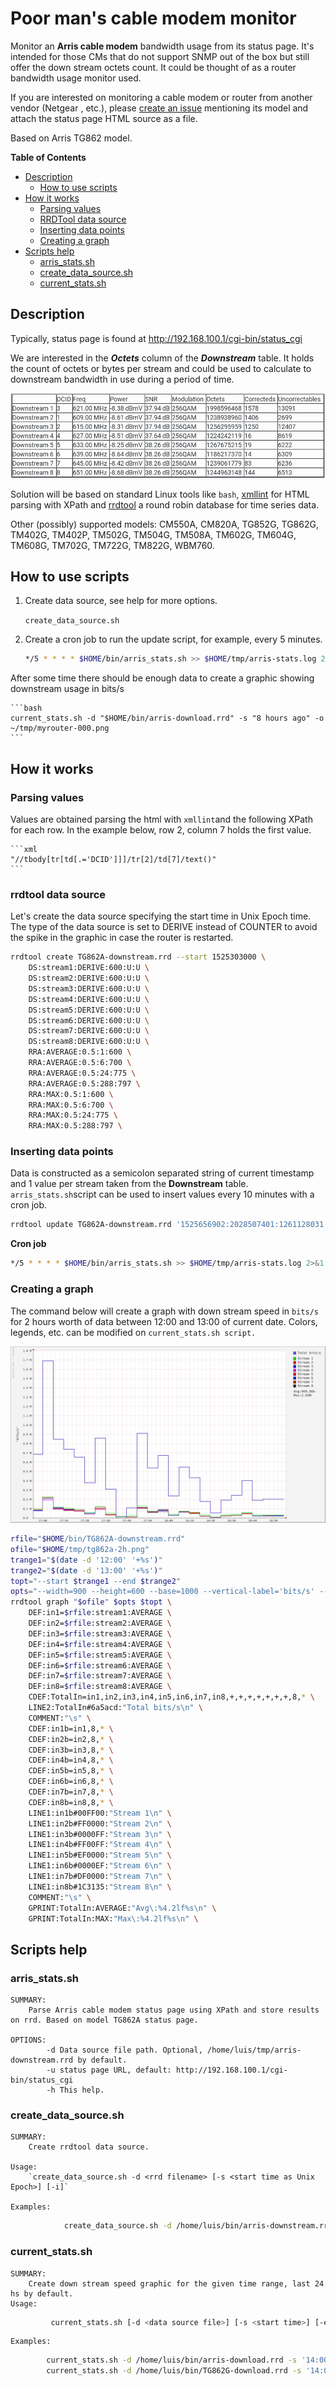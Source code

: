 # Poor man's cable modem monitor

Monitor an **Arris cable modem** bandwidth usage from its status page. It's intended for those CMs that do not support SNMP out of the box but still offer the down stream octets count. It could be thought of as a router bandwidth usage monitor used.

If you are interested on monitoring a cable modem or router from another vendor (Netgear , etc.), please [create an issue](https://github.com/mluis7/cable_modem_stats/issues/new/choose) mentioning its model and attach the status page HTML source as a file. 

Based on Arris TG862 model.

**Table of Contents**

* [Description](#description)
  * [How to use scripts](#how-to-use-scripts)
* [How it works](#how-it-works)
  * [Parsing values](#parsing-values)
  * [RRDTool data source](#rrdtool-data-source)
  * [Inserting data points](#inserting-data-points)
  * [Creating a graph](#creating-a-graph)
* [Scripts help](#scripts-help)
  * [arris_stats.sh](#arris_statssh)
  * [create_data_source.sh](#create_data_sourcesh)
  * [current_stats.sh](#current_statssh)
    
## Description
Typically, status page is found at http://192.168.100.1/cgi-bin/status_cgi

We are interested in the ___Octets___ column of the ***Downstream*** table. It holds the count of octets or bytes per stream and could be used to calculate to downstream bandwidth in use during a period of time.

![Downstream table](resources/downstream_table.png)

Solution will be based on standard Linux tools like `bash`, [xmllint](http://xmlsoft.org/xmllint.html) for HTML parsing with XPath and [rrdtool](https://oss.oetiker.ch/rrdtool/) a round robin database for time series data.

Other (possibly) supported models: 
CM550A, CM820A, TG852G, TG862G, TM402G, TM402P, TM502G, TM504G, TM508A, TM602G, TM604G, TM608G, TM702G, TM722G, TM822G, WBM760.

## How to use scripts
1) Create data source, see help for more options.

    `create_data_source.sh`

2) Create a cron job to run the update script, for example, every 5 minutes.

    ```bash
    */5 * * * * $HOME/bin/arris_stats.sh >> $HOME/tmp/arris-stats.log 2>&1
    ```

After some time there should be enough data to create a graphic showing downstream usage in bits/s

    ```bash
    current_stats.sh -d "$HOME/bin/arris-download.rrd" -s "8 hours ago" -o ~/tmp/myrouter-000.png
    ```

## How it works
### Parsing values
Values are obtained parsing the html with `xmllint`and the following XPath for each row. In the example below, row 2, column 7 holds the first value.

	```xml
	"//tbody[tr[td[.='DCID']]]/tr[2]/td[7]/text()"
	```

### rrdtool data source
Let's create the data source specifying the start time in Unix Epoch time. The type of the data source is set to DERIVE instead of COUNTER to avoid the spike in the graphic in case the router is restarted.

```bash
rrdtool create TG862A-downstream.rrd --start 1525303000 \
    DS:stream1:DERIVE:600:U:U \
    DS:stream2:DERIVE:600:U:U \
    DS:stream3:DERIVE:600:U:U \
    DS:stream4:DERIVE:600:U:U \
    DS:stream5:DERIVE:600:U:U \
    DS:stream6:DERIVE:600:U:U \
    DS:stream7:DERIVE:600:U:U \
    DS:stream8:DERIVE:600:U:U \
    RRA:AVERAGE:0.5:1:600 \
    RRA:AVERAGE:0.5:6:700 \
    RRA:AVERAGE:0.5:24:775 \
    RRA:AVERAGE:0.5:288:797 \
    RRA:MAX:0.5:1:600 \
    RRA:MAX:0.5:6:700 \
    RRA:MAX:0.5:24:775 \
    RRA:MAX:0.5:288:797 \
```

### Inserting data points
Data is constructed as a semicolon separated string of current timestamp and 1 value per stream taken from the **Downstream** table.
`arris_stats.sh`script can be used to insert values every 10 minutes with a cron job.

```bash
rrdtool update TG862A-downstream.rrd '1525656902:2028507401:1261128031:1283119650:1250781607:1292426630:1207561542:1264223879:1268794455'
```
**Cron job**
```bash
*/5 * * * * $HOME/bin/arris_stats.sh >> $HOME/tmp/arris-stats.log 2>&1
```

### Creating a graph
The command below will create a graph with down stream speed in `bits/s` for 2 hours worth of data between 12:00 and 13:00 of current date. Colors, legends, etc. can be modified on `current_stats.sh script.`

![Down stream bandwidth 12:00 - 13:00](resources/tg862a-2hr.png "Down stream bandwidth 12:00 - 13:00") 


```bash
rfile="$HOME/bin/TG862A-downstream.rrd"
ofile="$HOME/tmp/tg862a-2h.png"
trange1="$(date -d '12:00' '+%s')"
trange2="$(date -d '13:00' '+%s')"
topt="--start $trange1 --end $trange2"
opts="--width=900 --height=600 --base=1000 --vertical-label='bits/s' --legend-position=east --interlaced"
rrdtool graph "$ofile" $opts $topt \
    DEF:in1=$rfile:stream1:AVERAGE \
    DEF:in2=$rfile:stream2:AVERAGE \
    DEF:in3=$rfile:stream3:AVERAGE \
    DEF:in4=$rfile:stream4:AVERAGE \
    DEF:in5=$rfile:stream5:AVERAGE \
    DEF:in6=$rfile:stream6:AVERAGE \
    DEF:in7=$rfile:stream7:AVERAGE \
    DEF:in8=$rfile:stream8:AVERAGE \
    CDEF:TotalIn=in1,in2,in3,in4,in5,in6,in7,in8,+,+,+,+,+,+,+,8,* \
    LINE2:TotalIn#6a5acd:"Total bits/s\n" \
    COMMENT:"\s" \
    CDEF:in1b=in1,8,* \
    CDEF:in2b=in2,8,* \
    CDEF:in3b=in3,8,* \
    CDEF:in4b=in4,8,* \
    CDEF:in5b=in5,8,* \
    CDEF:in6b=in6,8,* \
    CDEF:in7b=in7,8,* \
    CDEF:in8b=in8,8,* \
    LINE1:in1b#00FF00:"Stream 1\n" \
    LINE1:in2b#FF0000:"Stream 2\n" \
    LINE1:in3b#0000FF:"Stream 3\n" \
    LINE1:in4b#FF00FF:"Stream 4\n" \
    LINE1:in5b#EF0000:"Stream 5\n" \
    LINE1:in6b#0000EF:"Stream 6\n" \
    LINE1:in7b#DF0000:"Stream 7\n" \
    LINE1:in8b#1C3135:"Stream 8\n" \
    COMMENT:"\s" \
    GPRINT:TotalIn:AVERAGE:"Avg\:%4.2lf%s\n" \
    GPRINT:TotalIn:MAX:"Max\:%4.2lf%s\n" \
```

## Scripts help
### arris_stats.sh
    SUMMARY:
        Parse Arris cable modem status page using XPath and store results on rrd. Based on model TG862A status page.
    
    OPTIONS:
            -d Data source file path. Optional, /home/luis/tmp/arris-downstream.rrd by default.
            -u status page URL, default: http://192.168.100.1/cgi-bin/status_cgi
            -h This help.

### create_data_source.sh

    SUMMARY:
        Create rrdtool data source.
    
    Usage: 
        `create_data_source.sh -d <rrd filename> [-s <start time as Unix Epoch>] [-i]`
    
    Examples: 
        
```bash
            create_data_source.sh -d /home/luis/bin/arris-downstream.rrd -s 1525998621
```

### current_stats.sh

    SUMMARY:
        Create down stream speed graphic for the given time range, last 24 hs by default.
    Usage: 
    
```bash
         current_stats.sh [-d <data source file>] [-s <start time>] [-e <end time>] [-o <output image path>]
```
    
    Examples: 
        
```bash
        current_stats.sh -d /home/luis/bin/arris-download.rrd -s '14:00' -e '23:00' -o /home/luis/tmp/myrouter-000.png
        current_stats.sh -d /home/luis/bin/TG862G-download.rrd -s '14:00' -o /home/luis/tmp/myrouter-000.png
```
